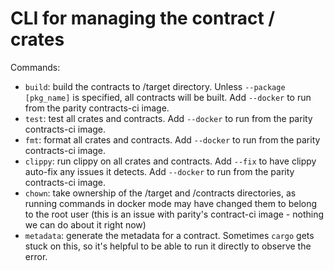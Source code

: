 # CLI for managing the contract / crates

Commands:
- `build`: build the contracts to /target directory. Unless `--package [pkg_name]` is specified, all contracts will be built. Add `--docker` to run from the parity contracts-ci image.
- `test`: test all crates and contracts. Add `--docker` to run from the parity contracts-ci image.
- `fmt`: format all crates and contracts. Add `--docker` to run from the parity contracts-ci image.
- `clippy`: run clippy on all crates and contracts. Add `--fix` to have clippy auto-fix any issues it detects. Add `--docker` to run from the parity contracts-ci image.
- `chown`: take ownership of the /target and /contracts directories, as running commands in docker mode may have changed them to belong to the root user (this is an issue with parity's contract-ci image - nothing we can do about it right now)
- `metadata`: generate the metadata for a contract. Sometimes `cargo` gets stuck on this, so it's helpful to be able to run it directly to observe the error.
